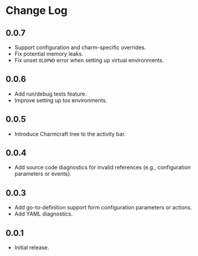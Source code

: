 # Change Log

## 0.0.7

- Support configuration and charm-specific overrides.
- Fix potential memory leaks.
- Fix unset `OLDPWD` error when setting up virtual environments.

## 0.0.6

- Add run/debug tests feature.
- Improve setting up tox environments.

## 0.0.5

- Introduce Charmcraft tree to the activity bar.

## 0.0.4

- Add source code diagnostics for invalid references (e.g., configuration parameters or events).

## 0.0.3

- Add go-to-definition support form configuration parameters or actions.
- Add YAML diagnostics.

## 0.0.1

- Initial release.
